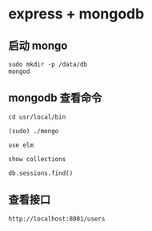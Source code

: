# express + mongodb
## 启动 mongo

```
sudo mkdir -p /data/db
mongod

```

## mongodb 查看命令
```
cd usr/local/bin

(sudo) ./mongo

use elm

show collections

db.sessions.find()

```
## 查看接口

```
http://localhost:8001/users
```